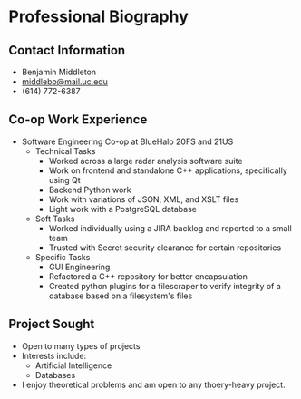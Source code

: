 # Professional Biography
## Contact Information
- Benjamin Middleton
- middlebo@mail.uc.edu
- (614) 772-6387
## Co-op Work Experience
- Software Engineering Co-op at BlueHalo 20FS and 21US
	- Technical Tasks
		- Worked across a large radar analysis software suite
		- Work on frontend and standalone C++ applications, specifically using Qt
		- Backend Python work
		- Work with variations of JSON, XML, and XSLT files
		- Light work with a PostgreSQL database
	- Soft Tasks
		- Worked individually using a JIRA backlog and reported to a small team
		- Trusted with Secret security clearance for certain repositories
	- Specific Tasks
		- GUI Engineering
		- Refactored a C++ repository for better encapsulation
		- Created python plugins for a filescraper to verify integrity of a database based on a filesystem's files
## Project Sought
- Open to many types of projects
- Interests include:
	- Artificial Intelligence
	- Databases
- I enjoy theoretical problems and am open to any thoery-heavy project.
